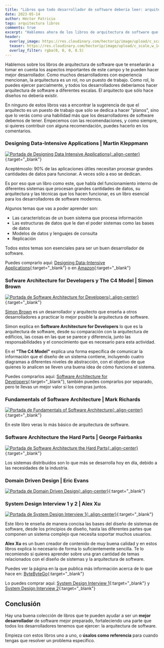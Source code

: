 ```yaml
---
title: "Libros que todo desarrollador de software debería leer: arquitectura"
date: 2023-05-14
author: Héctor Patricio
tags: arquitectura libros
comments: true
excerpt: "Hablemos ahora de los libros de arquitectura de software que te pueden ayudar a destacar en tu carrera como desarrollador de software."
header:
  overlay_image: https://res.cloudinary.com/hectorip/image/upload/c_scale,w_1400/v1639259084/markus-spiske-Y8R6_97_6Ps-unsplash_jlidn6.jpg
  teaser: https://res.cloudinary.com/hectorip/image/upload/c_scale,w_1400/v1639259084/markus-spiske-Y8R6_97_6Ps-unsplash_jlidn6.jpg
  overlay_filter: rgba(0, 0, 0, 0.5)
---
```


Hablemos sobre los libros de arquitectura de software que te enseñarán a tomar en cuenta los aspectos importantes de este campo y te pueden hacer mejor desarrollador. Como muchos desarrolladores con experiencia mencionan, la arquitectura es un rol, no un puesto de trabajo. Como rol, lo puedes ejercer parcialmente, y todos los desarrolladores deberíamos hacer arquitectura de software a diferentes escalas. El arquitecto que sólo hace diseños no debería existir.

En ninguno de estos libros vas a encontrar la sugerencia de que el arquitecto es un puesto de trabajo que sólo se dedica a hacer "planos", sino que lo verás como una habilidad más que los desarrolladores de software debemos de tener. Empecemos con las recomendaciones, y como siempre, si quieres contribuir con alguna recomendación, puedes hacerlo en los comentarios.

### Designing Data-Intensive Applications | Martin Kleppmann

[![Portada de Designing Data Intensive Applications](https://res.cloudinary.com/hectorip/image/upload/c_scale,w_400/v1685729621/Screen_Shot_2023-06-02_at_12.13.03_ws9bgp.png){:.align-center}](https://www.oreilly.com/library/view/designing-data-intensive-applications/9781491903063/){:target="_blank"}

Aceptémoslo: 90% de las aplicaciones útiles necesitan procesar grandes cantidades de datos para funcionar. A veces sólo a eso se dedican.

Es por eso que un libro como este, que habla del funcionamiento interno de diferentes sistemas que procesan grandes cantidades de datos, su arquitectura y las técnicas que los hacen funcionar, es un libro esencial para los desarrolladores de software modernos.

Algunos temas que vas a poder aprender son:

- Las características de un buen sistema que procesa información
- Las estructuras de datos que le dan el poder sistemas como las bases de datos
- Modelos de datos y lenguajes de consulta
- Replicación

Todos estos temas son esenciales para ser un buen desarrollador de software.

Puedes comprarlo aquí: [Designing Data-Intensive Applications](https://www.oreilly.com/library/view/designing-data-intensive-applications/9781491903063/){:target="_blank"} o en [Amazon](https://www.amazon.com.mx/Designing-Data-Intensive-Applications-Reliable-Maintainable/dp/1449373321){:target="_blank"}

### Sofware Architecture for Developers y The C4 Model | Simon Brown

[![Portada de Software Architecture for Developers](https://res.cloudinary.com/hectorip/image/upload/c_scale,w_400/v1685744265/s_hero2x_h5emvj.png){:.align-center}](https://softwarearchitecturefordevelopers.com/){:target="_blank"}

[Simon Brown](https://simonbrown.je/) es un desarrollador y arquitecto que enseña a otros desarrolladores a practicar lo mejor posible la arquitectura de software.

Simon explica en **Software Architecture for Developers** lo que es la arquitectura de software, desde su comparación con la arquitectura de edificios, las cosas en las que se parece y diferencia, junto las responsabilidades y el conocimiento que es necesario para esta actividad.

En el **"The C4 Model"** explica una forma específica de comunicar la información que el diseño de un sistema contiene, incluyendo cuatro diagramas a diferentes niveles de abstracción, con el objetivo de que quienes lo analicen se lleven una buena idea de cómo funciona el sistema.

Puedes comprarlos aquí: [Software Architecture for Developers](https://leanpub.com/b/software-architecture){:target="_blank"}, también puedes comprarlos por separado, pero te llevas un mejor valor si los compras juntos.


### Fundamentals of Software Architecture | Mark Richards

[![Portada de Fundamentals of Software Architecture](){:.align-center}](https://www.oreilly.com/library/view/fundamentals-of-software/9781492043447/){:target="_blank"}

En este libro veras lo más básico de arquitectura de software.

### Software Architecture the Hard Parts | George Fairbanks

[![Portada de Software Architecture the Hard Parts](https://res.cloudinary.com/hectorip/image/upload/c_scale,w_400/v1686178147/811EFOBsU7L._AC_UF1000_1000_QL80__prpedd.jpg){:.align-center}](https://www.oreilly.com/library/view/software-architecture-the/9781492086888/){:target="_blank"}

Los sistemas distribuidos son lo que más se desarrolla hoy en día, debido a las necesidades de la industria.

### Domain Driven Design | Eric Evans

[![Portada de Domain Driven Design](https://res.cloudinary.com/hectorip/image/upload/c_scale,w_400/v1685744265/s_hero2x_h5emvj.png){:.align-center}](https://www.amazon.com.mx/Domain-Driven-Design-Tackling-Complexity-Software/dp/0321125215){:target="_blank"}


### System Design Interview 1 y 2 | Alex Xu

[![Portada de System Design Interview 1](){:.align-center}](https://www.amazon.com.mx/System-Design-Interview-insiders-Second/dp/1718501183){:target="_blank"}

Este libro te enseña de manera concisa las bases del diseño de sistemas de software, desde los principios de diseño, hasta las diferentes partes que componen un sistema complejo que necesita soportar muchos usuarios.

**Alex Xu** es un buen creador de contenido de muy buena calidad y en estos libros explica lo necesario de forma lo suficientemente sencilla. Te lo recomiendo si quieres aprender sobre una gran cantidad de temas relacionados con el diseño de sistemas y la arquitectura de software.

Puedes ver la página en la que publica más información acerca de lo que hace en: [ByteByteGo](https://bytebytego.com){:target="_blank"}

Lo puedes comprar aquí: [System Design Interview 1](https://www.amazon.com.mx/System-Design-Interview-insiders-Second/dp/1718501183){:target="_blank"} y [System Design Interview 2](https://www.amazon.com.mx/System-Design-Interview-insiders-Second/dp/1718501183){:target="_blank"}

## Conclusión

Hay una buena colección de libros que te pueden ayudar a ser un **mejor desarrollador** de software mejor preparado, fortaleciendo una parte que todos los desarrolladores tenemos que ejercer: la arquitectura de software.

Empieza con estos libros uno a uno, o **úsalos como referencia** para cuando tengas que resolver un problema específico.

